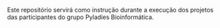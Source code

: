 Este repositório servirá como instrução durante a execução dos projetos das participantes do grupo Pyladies Bioinformática.